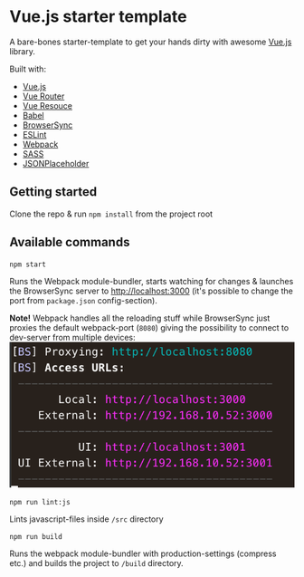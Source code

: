 # Vue.js starter template

A bare-bones starter-template to get your hands dirty with awesome [Vue.js](https://github.com/vuejs/vue) library.

Built with:
* [Vue.js](https://github.com/vuejs/vue)
* [Vue Router](https://github.com/vuejs/vue-router)
* [Vue Resouce](https://github.com/vuejs/vue-resource)
* [Babel](https://babeljs.io/)
* [BrowserSync](https://www.browsersync.io/)
* [ESLint](http://eslint.org/)
* [Webpack](https://webpack.github.io/)
* [SASS](http://sass-lang.com/)
* [JSONPlaceholder](http://jsonplaceholder.typicode.com/)

## Getting started

Clone the repo & run `npm install` from the project root

## Available commands

```shell
npm start
```

Runs the Webpack module-bundler, starts watching for changes & launches the BrowserSync server to [http://localhost:3000](http://localhost:3000) (it's possible to change the port from `package.json` config-section).

**Note!** Webpack handles all the reloading stuff while BrowserSync just proxies the default webpack-port (`8080`) giving the possibility to connect to dev-server from multiple devices: 
![BrowserSync](.github/browsersync.png)


```shell
npm run lint:js
```

Lints javascript-files inside `/src` directory

```shell
npm run build
```

Runs the webpack module-bundler with production-settings (compress etc.) and builds the project to `/build` directory.
